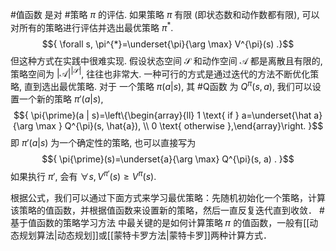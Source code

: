 #值函数 是对 #策略 ${\pi}$ 的评估. 如果策略 ${\pi}$ 有限 (即状态数和动作数都有限), 可以对所有的策略进行评估并选出最优策略 ${\pi^{*}}$. $${ \forall s, \pi^{*}=\underset{\pi}{\arg \max} V^{\pi}(s) .}$$但这种方式在实践中很难实现. 假设状态空间 ${\mathcal{S}}$ 和动作空间 ${\mathcal{A}}$ 都是离散且有限的,策略空间为 ${|\mathcal{A}|^{|\mathcal{S}|}}$, 往往也非常大. 一种可行的方式是通过迭代的方法不断优化策略, 直到选出最优策略. 对于 一个策略 ${\pi(a | s)}$, 其 #Q函数 为 ${Q^{\pi}(s, a)}$, 我们可以设置一个新的策略 ${\pi{\prime}(a | s)}$, $${ \pi{\prime}(a | s)=\left\{\begin{array}{ll} 1 \text{ if } a=\underset{\hat a}{\arg \max }  Q^{\pi}(s, \hat{a}), \\ 0 \text{ otherwise },\end{array}\right. }$$ 即 ${\pi{\prime}(a | s)}$ 为一个确定性的策略, 也可以直接写为 $${ \pi{\prime}(s)=\underset{a}{\arg \max} Q^{\pi}(s, a) . }$$ 如果执行 ${\pi{\prime}}$, 会有 ${ \forall s, V^{\pi{\prime}}(s) \geq V^{\pi}(s) . }$

根据公式，我们可以通过下面方式来学习最优策略：先随机初始化一个策略，计算该策略的值函数，并根据值函数来设置新的策略，然后一直反复迭代直到收敛．
#基于值函数的策略学习方法 中最关键的是如何计算策略 𝜋 的值函数，一般有[[动态规划算法|动态规划]]或[[蒙特卡罗方法|蒙特卡罗]]两种计算方式．
